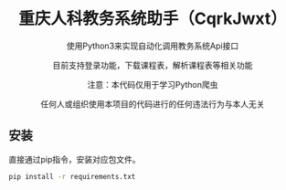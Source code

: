 
<div align="center">
    <h1>重庆人科教务系统助手（CqrkJwxt）</h1>
    <p>使用Python3来实现自动化调用教务系统Api接口</p>
    <p>目前支持登录功能，下载课程表，解析课程表等相关功能</p>
    <p>注意：本代码仅用于学习Python爬虫</p>
    <p>任何人或组织使用本项目的代码进行的任何违法行为与本人无关</p>
</div>


## 安装
直接通过pip指令，安装对应包文件。
```sh
pip install -r requirements.txt
```
